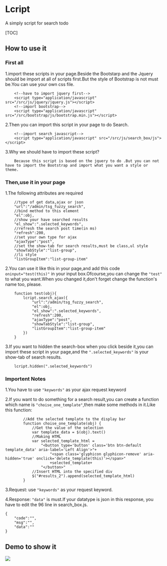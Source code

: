 ﻿# Lcript
A simply script for search todo

[TOC]

## How to use it 
### First all

1.import these scripts in your page.Beside the Bootstarp and the Jquery should be import at all of scripts first.But the style of Bootstrap is not must be.You can use your own css file.

        <!--have to import jquery first-->
        <script type="application/javascript" src="/src/js/jquery/jquery.js"></script>
        <!--import bootstrap-->
        <script type="application/javascript" src="/src/bootstrap/js/bootstrap.min.js"></script>
    
2.Then you can import this script in your page to do Search.

        <!--import search javascript-->
        <script type="application/javascript" src="/src/js/search_box/js"></script>
        
3.Why we should have to import these script?

        Because this script is based on the jquery to do .But you can not have to import the Bootstrap and import what you want a style or theme.
        
### Then,use it in your page

1.The following attributes are required

        //type of get data,ajax or json
        "url":"/admin/tsg_fuzzy_search",
        //bind method to this element
        "el":obj,
        //show your have searched results
        "el_show":".selected_keywords",
        //refresh the search post time(in ms)
        "refresh":200,
        //set your own type for ajax
        "ajaxType":"post",
        //set the show-tab for search results,must be class,ul style
        "showTabStyle":"list-group",
        //li style
        "listGroupItem":"list-group-item"
            
2.You can use it like this in your page,and add this code <code>oninput="test(this)"</code> in your input box.Ofcourse,you can change the <code>"test"</code> to what you want.When you changed it,don't forget change the function's name too, please.

        function test(obj){
            lcript.search_ajax({
                "url":"/admin/tsg_fuzzy_search",
                "el":obj,
                "el_show":".selected_keywords",
                "refresh":200,
                "ajaxType":"post",
                "showTabStyle":"list-group",
                "listGroupItem":"list-group-item"
            })
        }
        
3.If you want to hidden the search-box when you click beside it,you can import these script in your page,and the <code>".selected_keywords"</code> is your show-tab of search results.

        lcript.hidden(".selected_keywords")

### Importent Notes

1.You have to use <code>"keywords"</code> as your ajax request keyword

2.If you want to do something for a search result,you can create a function which name is <code>"choise_one_template"</code>,then make some methods in it.Like this function:

            //Add the selected template to the display bar
            function choise_one_template(obj) {
                //Get the value of the selection
                var template_data = $(obj).text()
                //Making HTML
                var selected_template_html = 
                    "<button type='button' class='btn btn-default template_data' aria-label='Left Align'>"+
                        "<span class='glyphicon glyphicon-remove' aria-hidden='true' onclick='delete_template(this)'></span>"
                        +selected_template+
                    "</button>"
                //Insert HTML into the specified div
                $("#results_2").append(selected_template_html)
            }
            
3.Request: use <code>"keywords"</code> as your request keyword.

4.Response: <code>"data"</code> is must.If your datatype is json in this response, you have to edit the 96 line in search_box.js.

    {   
        "code":"",
        "msg":"",
        "data":""
    }

## Demo to show it

![](https://raw.githubusercontent.com/carolcoral/SaveImg/master/fuzzysearch.gif)